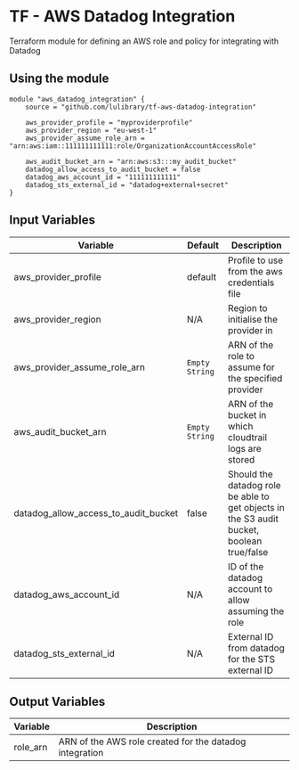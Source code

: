 # TF - AWS Datadog Integration
Terraform module for defining an AWS role and policy for integrating with Datadog

## Using the module

```[hcl]
module "aws_datadog_integration" {
    source = "github.com/lulibrary/tf-aws-datadog-integration"

    aws_provider_profile = "myproviderprofile"
    aws_provider_region = "eu-west-1"
    aws_provider_assume_role_arn = "arn:aws:iam::111111111111:role/OrganizationAccountAccessRole"

    aws_audit_bucket_arn = "arn:aws:s3:::my_audit_bucket"
    datadog_allow_access_to_audit_bucket = false
    datadog_aws_account_id = "111111111111"
    datadog_sts_external_id = "datadog+external+secret"
}
```

## Input Variables

| Variable | Default | Description |
| --- | --- | --- |
| aws_provider_profile | default | Profile to use from the aws credentials file |
| aws_provider_region | N/A | Region to initialise the provider in |
| aws_provider_assume_role_arn | `Empty String` | ARN of the role to assume for the specified provider |
| aws_audit_bucket_arn | `Empty String` | ARN of the bucket in which cloudtrail logs are stored |
| datadog_allow_access_to_audit_bucket | false | Should the datadog role be able to get objects in the S3 audit bucket, boolean true/false |
| datadog_aws_account_id | N/A | ID of the datadog account to allow assuming the role |
| datadog_sts_external_id | N/A | External ID from datadog for the STS external ID |

## Output Variables

| Variable | Description |
| --- | --- |
| role_arn | ARN of the AWS role created for the datadog integration |